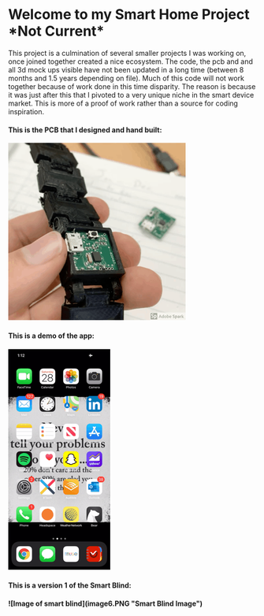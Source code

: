 <h1>Welcome to my Smart Home Project *Not Current*</h1>
This project is a culmination of several smaller projects I was working on, once joined together created a nice ecosystem.
The code, the pcb and and all 3d mock ups visible have not been updated in a long time (between 8 months and 1.5 years depending on file).
Much of this code will not work together because of work done in this time disparity. 
The reason is because it was just after this that I pivoted to a very unique niche in the smart device market.
This is more of a proof of work rather than a source for coding inspiration.  

<h4> This is the PCB that I designed and hand built:</h4>

![PCB Demo](Misc/20191228_125007.GIF)

<h4> This is a demo of the app: <h4>

![App Demo](20191228_131425.GIF)

<h4> This is a version 1 of the Smart Blind: <h4>
![Image of smart blind](image6.PNG "Smart Blind Image")
